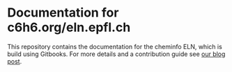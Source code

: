 # Documentation for c6h6.org/eln.epfl.ch

This repository contains the documentation for the cheminfo ELN, which is build using Gitbooks.
For more details and a contribution guide see [our blog post](https://cheminfo.github.io/eln.epfl.ch/tutorial/cheminfo_docs/).
